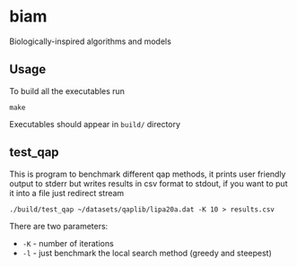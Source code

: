 # biam
Biologically-inspired algorithms and models

## Usage
To build all the executables run
```
make
```
Executables should appear in `build/` directory

## test_qap
This is program to benchmark different qap methods, it prints user friendly output to stderr
but writes results in csv format to stdout, if you want to put it into a file just redirect stream
```
./build/test_qap ~/datasets/qaplib/lipa20a.dat -K 10 > results.csv
```
There are two parameters:
* `-K` - number of iterations
* `-l` - just benchmark the local search method (greedy and steepest)
